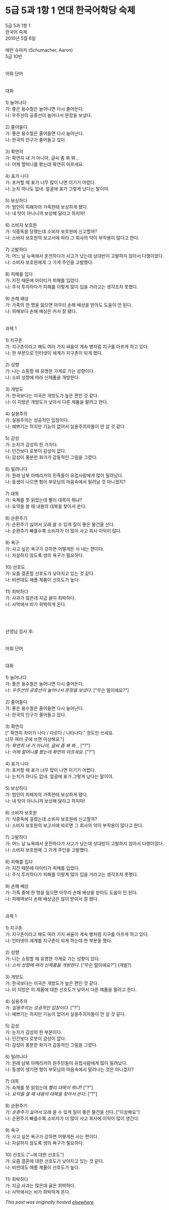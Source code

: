 # 5급 5과 1항 1 연대 한국어학당 숙제

<div>
<p>5급 5과 1항 1<br>한국어 숙제<br>2010년 5월 6일<br><br>애런 슈마커 (Schumacher, Aaron)<br>5급 10반<br><br><br>어휘 단어<br><br><br>대화<br><br>1) 늘어나다<br>가: 좋은 용수철은 늘어나면 다시 줄어든다.<br>나: 우주선의 공중선이 늘어나서 문장을 보냈다.<br><br>2) 줄어들다<br>가: 좋은 용수철은 줄어들면 다시 늘어난다.<br>나: 한국의 인구가 줄어들고 있다.<br><br>3) 확연히<br>가: 확연히 내 거 아니야, 글씨 좀 봐 봐...<br>나: 어제 할머니를 봤는데 확연히 아프세요.<br><br>4) 표가 나다<br>가: 포커할 때 표가 너무 많이 나면 이기기 어렵다.<br>나: 눈치 하나도 없네. 얼굴에 표가 그렇게 났다는 말이야.<br><br>5) 보상하다<br>가: 범인이 피해자의 가족한테 보상하게 됐다.<br>나: 내 탓이 아니니까 보상해 달라고 하지마!<br><br>6) 소비자 보호원<br>가: 식중독을 당했는데 소비자 보호원에 신고할까?<br>나: 소비자 보호원의 보고서에 따라 그 회사의 약이 부작용이 많다고 한다.<br><br>7) 고발하다<br>가: 어느 날 뉴욕에서 운전하다가 사고가 났는데 상대반이 고발하지 않아서 다행이었다.<br>나: 소비자 보호원에게 그 가게 주인을 고발했다.<br><br>8) 피해를 입다<br>가: 지진 때문에 아이티가 피해를 입었다.<br>나: 주식 투자하다가 피해를 이렇게 많이 입을 거라고는 생각조차 못했다.<br><br>9) 손해 배상<br>가: 가족의 한 명을 잃으면 아무리 손해 배상을 받아도 도움이 안 된다.<br>나: 피해보다 손해 배상은 커서 잘 됐다.<br><br><br>과제 1<br><br>1) 지구촌<br>가: 지구촌이라고 해도 여러 가지 싸움이 계속 병처럼 지구를 아프게 하고 있다.<br>나: 한 부분으로 인터넷이 세계가 지구촌이 되게 했다.<br><br>2) 성향<br>가: 나는 쇼핑할 때 유명한 가게로 가는 성향이다.<br>나: 소비 성향에 따라 신제품을 개방한다.<br><br>3) 개방도<br>가: 한국보다는 미국은 개방도가 높은 편인 것 같다.<br>나: 이 지방은 개방도가 낮아서 다른 제품을 팔려고 한다.<br><br>4) 실용주의<br>가: 실용주의는 성공적인 입장이다.<br>나: 예쁘기는 하지만 기능이 없어서 실용주의자들이 안 살 것 같다.<br><br>5) 감성<br>가: 눈치가 감성의 한 가지다.<br>나: 인간보다 로봇이 감성이 없다.<br>다: 감성이 풍분한 화가가 감동적인 그림을 그렸다.<br><br>6) 밀려나다<br>가: 원래 남북 아메리카의 민족들이 유럽사람에게 많이 밀려났다.<br>나: 동생이 나으면 형이 부모님의 마음속에서 밀려날 것 아니겠지?<br><br>7) 대목<br>가: 숙제를 못 읽었는데 빨리 대목이 뭐냐?<br>나: 요약을 쓸 때 내용의 대복을 찾아서 쓴다.<br><br>8) 순환주기<br>가: 순환주기 싫어서 오래 쓸 수 있게 질이 좋은 물건을 산다.<br>나: 순환주기 빠를수록 소비자가 더 많이 사고 회사 이익이 많다.<br><br>9) 욕구<br>가: 사고 싶은 욕구가 강하면 어떻게든 사 내는 편이다.<br>나: 자살하지 않도록 생의 욕구가 필요하다.<br><br>10) 선호도<br>가: 요즘 결혼할 선호도가 낮아지고 있는 것 같다.<br>나: 비싼데도 애플 제품이 선호도가 높다.<br><br>11) 희박하다<br>가: 사과가 많은데 지금 귤이 희박하다.<br>나: 사막에서 비가 희박하게 온다.</p>
<div><br></div>
<div><br></div>
<div><br></div>
<div>선생님 검사 후:</div>
<div><br></div>
<div><br></div>
<div>어휘 단어<br><br><br>대화<br><br>1) 늘어나다<br>가: 좋은 용수철은 늘어나면 다시 줄어든다.<br>나: <i>우주선의 공중선이 늘어나서 문장을 보냈다</i>. ["무슨 말이에요?"]<br><br>2) 줄어들다<br>가: 좋은 용수철은 줄어들면 다시 늘어난다.<br>나: 한국의 인구가 줄어들고 있다.<br><br>3) 확연히</div>
<div>[" 확연히 차이가 나다 / 다르다 / 나타나다." 정도만 쓰세요.</div>
<div>    너무 여러 곳에 쓰면 이상해요."]<br>가: <i>확연히 내 거 아니야, 글씨 좀 봐 봐... </i> ["?"]<br>나: <i>어제 할머니를 봤는데 확연히 아프세요</i>.  ["?"]<br><br>4) 표가 나다<br>가: 포커할 때 표가 너무 많이 나면 이기기 어렵다.<br>나: 눈치가 하나도 없네. 얼굴에 표가 그렇게 났다는 말이야.<br><br>5) 보상하다<br>가: 범인이 피해자의 가족한테 보상하게 됐다.<br>나: 내 탓이 아니니까 보상해 달라고 하지마!<br><br>6) 소비자 보호원<br>가: 식중독에 걸렸는데 소비자 보호원에 신고할까?<br>나: 소비자 보호원의 보고서에 따르면 그 회사의 약이 부작용이 많다고 한다.<br><br>7) 고발하다<br>가: 어느 날 뉴욕에서 운전하다가 사고가 났는데 상대방이 고발하지 않아서 다행이었다.<br>나: 소비자 보호원에 그 가게 주인을 고발했다.<br><br>8) 피해를 입다<br>가: 지진 때문에 아이티가 피해를 입었다.<br>나: 주식 투자하다가 피해를 이렇게 많이 입을 거라고는 생각조차 못했다.<br><br>9) 손해 배상<br>가: 가족 중에 한 명을 잃으면 아무리 손해 배상을 받아도 도움이 안 된다.<br>나: 피해액보다 손해 배상금은 많이 받아서 잘 됐다.<br><br><br>과제 1<br><br>1) 지구촌<br>가: 지구촌이라고 해도 여러 가지 싸움이 계속 병처럼 지구를 아프게 하고 있다.<br>나: 인터넷이 세계를 지구촌이 되게 하는데 한 부분을 했다.<br><br>2) 성향<br>가: 나는 쇼핑할 때 유명한 가게로 가는 성향이 있다.<br>나: <i>소비 성향에 따라 신제품을 개방한다</i>. ["무슨 말이에요?"] (개발?)<br><br>3) 개방도<br>가: 한국보다는 미국은 개방도가 높은 편인 것 같다.<br>나: 이 지방은 이 제품에 대한 선호도가 낮아서 다른 제품을 팔려고 한다.<br><br>4) 실용주의<br>가: <i>실용주의는 성공적인 입장이다</i>.  ["?"]<br>나: 예쁘기는 하지만 기능이 없어서 실용주의자들이 안 살 것 같다.<br><br>5) 감성<br>가: 눈치가 감성의 한 부분이다.<br>나: 인간보다 로봇이 감성이 없다.<br>다: 감성이 풍분한 화가가 감동적인 그림을 그렸다.<br><br>6) 밀려나다<br>가: 원래 남북 아메리카의 원주민들이 유럽사람에게 많이 밀려났다.<br>나: 동생이 생기면 형이 부모님의 마음속에서 밀려나는 것은 아니겠지?<br><br>7) 대목<br>가: 숙제를 못 읽었는데 <i>빨리 대목이 뭐냐</i>? ["?"]<br>나: <i>요약을 쓸 때 내용의 대복을 찾아서 쓴다</i>. ["?"]<br><br>8) 순환주기<br>가: <i>순환주기 싫어서</i> 오래 쓸 수 있게 질이 좋은 물건을 산다. ["이상해요"]<br>나: 순환주기 빠를수록 소비자가 더 많이 사고 회사에 이익이 많이 생긴다.<br><br>9) 욕구<br>가: 사고 싶은 욕구가 강하면 어떻게든 사는 편이다.<br>나: 자살하지 않도록 생의 욕구가 필요하다.<br><br>10) 선호도 ["~에 대한 선호도"]<br>가: 요즘 결혼에 대한 선호도가 낮아지고 있는 것 같다.<br>나: 비싼데도 애플 제품이 선호도가 높다.<br><br>11) 희박하다<br>가: 지금 사과는 많은데 귤은 희박하다.<br>나: 사막에서는 비가 희박하게 온다.</div>
</div>


*This post was originally hosted [elsewhere](http://planspace.blogspot.com/2010/05/5-5-1-1.html).*
